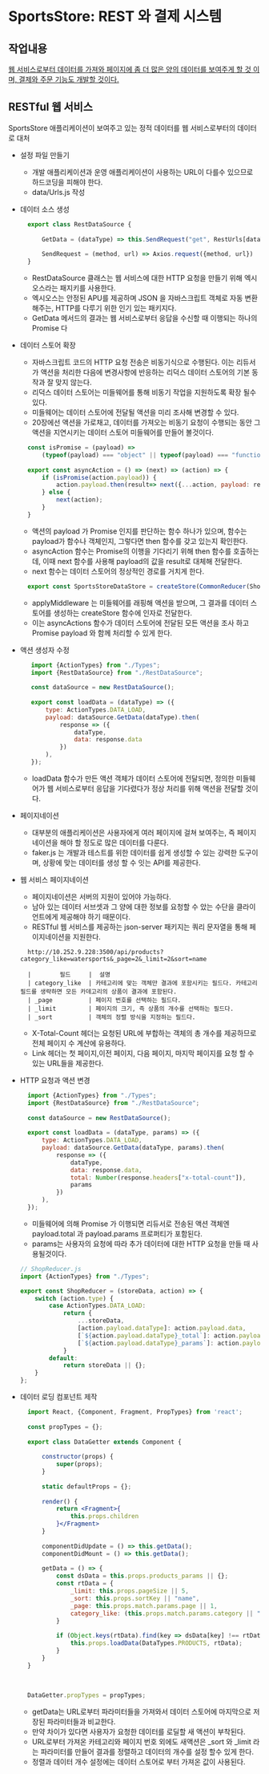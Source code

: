# SportsStore: REST 와 결제 시스템

작업내용
-
<u>웹 서비스로부터 데이터를 가져와 페이지에 좀 더 많은 양의 데이터를 보여주게 할 것 이며, 결제와 주문 기능도 개발할 것이다.</u>

RESTful 웹 서비스
-
SportsStore 애플리케이션이 보여주고 있는 정적 데이터를 웹 서비스로부터의 데이터로 대처

- 설정 파일 만들기
    - 개발 애플리케이션과 운영 애플리케이션이 사용하는 URL이 다를수 있으므로 하드코딩을 피해야 한다.
    - data/Urls.js 작성
    
- 데이터 소스 생성
    ```jsx
      export class RestDataSource {
      
          GetData = (dataType) => this.SendRequest("get", RestUrls[dataType]);
      
          SendRequest = (method, url) => Axios.request({method, url})
      }
    ```
    - RestDataSource 클래스는 웹 서비스에 대한 HTTP 요청을 만들기 위해 엑시오스라는 패지키를 사용한다.
    - 엑시오스는 안정된 APU를 제공하며 JSON 을 자바스크립트 객체로 자동 변환해주는, HTTP를 다루기 위한 인기 있는 패키지다.
    - GetData 메서드의 결과는 웹 서비스로부터 응답을 수신할 때 이행되는 하나의 Promise 다 
    
- 데이터 스토어 확장
    - 자바스크립트 코드의 HTTP 요청 전송은 비동기식으로 수행된다. 이는 리듀서가 액션을 처리한 다음에 변경사항에 반응하는 리덕스 데이터 스토어의 기본 동작과 잘 맞지 않는다.
    - 리덕스 데이터 스토어는 미들웨어를 통해 비동기 작업을 지원하도록 확장 될수 있다.
    - 미들웨어는 데이터 스토어에 전달될 액션을 미리 조사해 변경할 수 있다.
    - 20장에선 액션을 가로채고, 데이터를 가져오는 비동기 요청이 수행되는 동안 그 액션을 지연시키는 데이터 스토어 미들웨어를 만들어 볼것이다. 
    ```jsx
      const isPromise = (payload) =>
          (typeof(payload) === "object" || typeof(payload) === "function") && typeof(payload.then) === "function";
      
      export const asyncAction = () => (next) => (action) => {
          if (isPromise(action.payload)) {
              action.payload.then(result=> next({...action, payload: result}));
          } else {
              next(action);
          }
      }
    ```
    - 액션의 payload 가 Promise 인지를 판단하는 함수 하나가 있으며, 함수는 payload가 함수나 객체인지, 그렇다면 then 함수를 갖고 있는지 확인한다.
    - asyncAction 함수는 Promise의 이행을 기다리기 위해 then 함수를 호출하는데, 이때 next 함수를 사용해 payload의 값을 result로 대체해 전달한다.
    - next 함수는 데이터 스토어의 정상적인 경로를 거치게 한다.  
    
    ```jsx
      export const SportsStoreDataStore = createStore(CommonReducer(ShopReducer, CartReducer), applyMiddleware(asyncAction));
    ```
    - applyMiddleware 는 미들웨어를 래핑해 액션을 받으며, 그 결과를 데이터 스토어를 생성하는 createStore 함수에 인자로 전달한다.
    - 이는 asyncActions 함수가 데이터 스토어에 전달된 모든 액션을 조사 하고 Promise payload 와 함께 처리할 수 있게 한다.
     
- 액션 생성자 수정
    ```jsx
       import {ActionTypes} from "./Types";
       import {RestDataSource} from "./RestDataSource";
       
       const dataSource = new RestDataSource();
       
       export const loadData = (dataType) => ({
           type: ActionTypes.DATA_LOAD,
           payload: dataSource.GetData(dataType).then(
               response => ({
                   dataType,
                   data: response.data
               })
           ),
       });
    ```
    - loadData 함수가 만든 액션 객체가 데이터 스토어에 전달되면, 정의한 미들웨어가 웹 서비스로부터 응답을 기다렸다가 정상 처리를 위해 액션을 전달할 것이다.
     
- 페이지네이션
    - 대부분의 애플리케이션은 사용자에게 여러 페이지에 걸쳐 보여주는, 즉 페이지네이션을 해야 할 정도로 많은 데이터를 다룬다.
    - faker.js 는 개발과 테스트를 위한 데이터를 쉽게 생성할 수 있는 강력한 도구이며, 상황에 맞는 데이터를 생성 할 수 잇는 API를 제공한다.
    
- 웹 서비스 페이지네이션
    - 페이지네이션은 서버의 지원이 있어야 가능하다.
    - 남아 있는 데이터 서브셋과 그 양에 대한 정보를 요청할 수 았는 수단을 클라이언트에게 제공해야 하기 때문이다.
    - RESTful 웹 서비스를 제공하는 json-server 패키지는 쿼리 문자열을 통해 페이지네이션을 지원한다.
    ```text
      http://10.252.9.228:3500/api/products?category_like=watersports&_page=2&_limit=2&sort=name
      
      |        필드     |  설명 
      | category_like  | 카테고리에 맞는 객체만 결과에 포함시키는 필드다. 카테고리 필드를 생략하면 모든 카데고리의 상품이 결과에 포함된다.  
      | _page          | 페이지 번호를 선택하는 필드다.
      | _limit         | 페이지의 크기, 즉 상품의 개수를 선택하는 필드다.
      | _sort          | 객체의 정렬 방식을 지정하는 필드다.
    ```    
    - X-Total-Count 헤더는 요청된 URL에 부합하는 객체의 총 개수를 제공하므로 전체 페이지 수 계산에 유용하다.
    - Link 헤더는 첫 페이지,이전 페이지, 다음 페이지, 마지막 페이지를 요청 할 수 있는 URL들을 제공한다.
    
- HTTP 요청과 액션 변경
    ```jsx
      import {ActionTypes} from "./Types";
      import {RestDataSource} from "./RestDataSource";
      
      const dataSource = new RestDataSource();
      
      export const loadData = (dataType, params) => ({
          type: ActionTypes.DATA_LOAD,
          payload: dataSource.GetData(dataType, params).then(
              response => ({
                  dataType,
                  data: response.data,
                  total: Number(response.headers["x-total-count"]),
                  params
              })
          ),
      });
    ```
    - 미들웨어에 의해 Promise 가 이행되면 리듀서로 전송된 액션 객체엔 payload.total 과 payload.params 프로퍼티가 포함된다.
    - params는 사용자의 요청에 따라 추가 데이터에 대한 HTTP 요청을 만들 때 사용될것이다.
    ```jsx
    // ShopReducer.js
    import {ActionTypes} from "./Types";
    
    export const ShopReducer = (storeData, action) => {
        switch (action.type) {
            case ActionTypes.DATA_LOAD:
                return {
                    ...storeData,
                    [action.payload.dataType]: action.payload.data,
                    [`${action.payload.dataType}_total`]: action.payload.total,
                    [`${action.payload.dataType}_params`]: action.payload.params
                }
            default:
                return storeData || {};
        }
    };
    ```
    
- 데이터 로딩 컴포넌트 제작
    ```jsx
      import React, {Component, Fragment, PropTypes} from 'react';
      
      const propTypes = {};
      
      export class DataGetter extends Component {
      
          constructor(props) {
              super(props);
          }
      
          static defaultProps = {};
      
          render() {
              return <Fragment>{
                  this.props.children
              }</Fragment>
          }
      
          componentDidUpdate = () => this.getData();
          componentDidMount = () => this.getData();
      
          getData = () => {
              const dsData = this.props.products_params || {};
              const rtData = {
                  _limit: this.props.pageSize || 5,
                  _sort: this.props.sortKey || "name",
                  _page: this.props.match.params.page || 1,
                  category_like: (this.props.match.params.category || "") === "all" ? "" : this.props.match.params.category
              }
      
              if (Object.keys(rtData).find(key => dsData[key] !== rtData[key])) {
                  this.props.loadData(DataTypes.PRODUCTS, rtData);
              }
          }
      }
      
      
      
      DataGetter.propTypes = propTypes;
    ```
    - getData는 URL로부터 파라미터들을 가져와서 데이터 스토어에 마지막으로 저장된 파라미터들과 비교한다.
    - 만약 차이가 있다면 사용자가 요청한 데이터를 로딜할 새 액션이 부착된다.
    - URL로부터 가져온 카테고리와 페이지 번호 외에도 새액션은 _sort 와 _limit 라는 파라미터를 만들어 결과를 정렬하고 데이터의 개수를 설정 할수 있게 한다.
    - 정렬과 데이터 개수 설정에는 데이터 스토어로 부터 가져온 값이 사용된다.